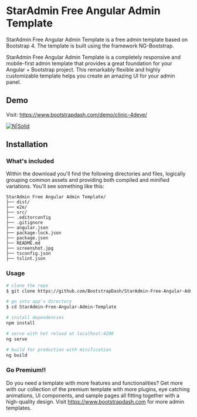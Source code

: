 # StarAdmin Free Angular Admin Template


StarAdmin Free Angular Admin Template is a free admin template based on Bootstrap 4. The template is built using the framework NG-Bootstrap.

StarAdmin Free Angular Admin Template is a completely responsive and mobile-first admin template that provides a great foundation for your Angular + Bootstrap project.
This remarkably flexible and highly customizable template helps you create an amazing UI for your admin panel.

## Demo

Visit: https://www.bootstrapdash.com/demo/clinic-4deve/

[![N|Solid](screenshot.jpg)](http://www.bootstrapdash.com/demo/clinic-4deve)

## Installation

### What's included

Within the download you'll find the following directories and files, logically grouping common assets and providing both compiled and minified variations. You'll see something like this:

```
StarAdmin Free Angular Admin Template/
├── dist/
├── e2e/
├── src/
├── .editorconfig
├── .gitignore
├── angular.json
├── package-lock.json
├── package.json
├── README.md
├── screenshot.jpg
├── tsconfig.json
├── tslint.json
```

### Usage

``` bash
# clone the repo
$ git clone https://github.com/BootstrapDash/StarAdmin-Free-Angular-Admin-Template.git

# go into app's directory
$ cd StarAdmin-Free-Angular-Admin-Template

# install dependencies
npm install

# serve with hot reload at localhost:4200
ng serve

# build for production with minification
ng build
```

### Go Premium!!

Do you need a template with more features and functionalities? Get more with our collection of the premium template with more plugins, eye catching animations, UI components, and sample pages all fitting together with a high-quality design. Visit https://www.bootstrapdash.com for more admin templates.
